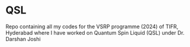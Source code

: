 # QSL
Repo containing all my codes for the VSRP programme (2024) of TIFR, Hyderabad where I have worked on Quantum Spin Liquid (QSL) under Dr. Darshan Joshi

